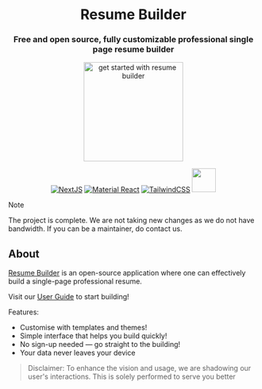 <div align="center">

# Resume Builder

### Free and open source, fully customizable professional single page resume builder

<a href="https://e-resume.vercel.app/"><img src="https://user-images.githubusercontent.com/12962887/201484876-75290af9-ccd6-4f6d-be96-6a8fb4f20c4b.png" alt="get started with resume builder" height="200" widdth="330" />



[![NextJS](https://skillicons.dev/icons?i=nextjs)](https://nextjs.org/)
[![Material React](https://skillicons.dev/icons?i=materialui)](https://mui.com/)
[![TailwindCSS](https://skillicons.dev/icons?i=tailwind)](https://tailwindcss.com/)
<a href="https://github.com/pmndrs/zustand"><img src="http://s3.amazonaws.com/pix.iemoji.com/images/emoji/apple/ios-12/256/bear-face.png" alt="" height="48" width="48" /></a>
</div>


> [!NOTE]  
> The project is complete. We are not taking new changes as we do not have bandwidth. If you can be a maintainer, do contact us.

## About

[Resume Builder](https://e-resume.vercel.app) is an open-source application where one can effectively build a single-page professional resume.

Visit our [User Guide](USER_GUIDE.md) to start building!

Features:

- Customise with templates and themes!
- Simple interface that helps you build quickly!
- No sign-up needed — go straight to the building!
- Your data never leaves your device

> Disclaimer: To enhance the vision and usage, we are shadowing our user's interactions. This is solely performed to serve you better




